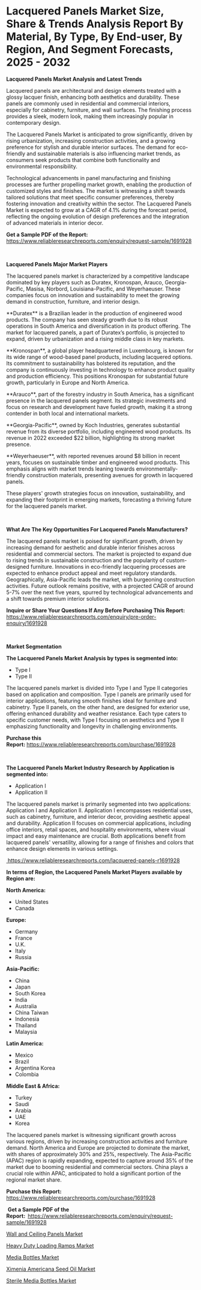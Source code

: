 <p><h1>Lacquered Panels Market Size, Share & Trends Analysis Report By Material, By Type, By End-user, By Region, And Segment Forecasts, 2025 - 2032</h1></p><p><strong>Lacquered Panels Market Analysis and Latest Trends</strong></p>
<p><p>Lacquered panels are architectural and design elements treated with a glossy lacquer finish, enhancing both aesthetics and durability. These panels are commonly used in residential and commercial interiors, especially for cabinetry, furniture, and wall surfaces. The finishing process provides a sleek, modern look, making them increasingly popular in contemporary design.</p><p>The Lacquered Panels Market is anticipated to grow significantly, driven by rising urbanization, increasing construction activities, and a growing preference for stylish and durable interior surfaces. The demand for eco-friendly and sustainable materials is also influencing market trends, as consumers seek products that combine both functionality and environmental responsibility.</p><p>Technological advancements in panel manufacturing and finishing processes are further propelling market growth, enabling the production of customized styles and finishes. The market is witnessing a shift towards tailored solutions that meet specific consumer preferences, thereby fostering innovation and creativity within the sector. The Lacquered Panels Market is expected to grow at a CAGR of 4.1% during the forecast period, reflecting the ongoing evolution of design preferences and the integration of advanced materials in interior decor.</p></p>
<p><strong>Get a Sample PDF of the Report:&nbsp;</strong> <a href="https://www.reliableresearchreports.com/enquiry/request-sample/1691928?utm_campaign=83&utm_medium=2&utm_source=Github&utm_content=ia&utm_term=07012025&utm_id=lacquered-panels">https://www.reliableresearchreports.com/enquiry/request-sample/1691928</a></p>
<p>&nbsp;</p>
<p><strong>Lacquered Panels Major Market Players</strong></p>
<p><p>The lacquered panels market is characterized by a competitive landscape dominated by key players such as Duratex, Kronospan, Arauco, Georgia-Pacific, Masisa, Norbord, Louisiana-Pacific, and Weyerhaeuser. These companies focus on innovation and sustainability to meet the growing demand in construction, furniture, and interior design.</p><p>**Duratex** is a Brazilian leader in the production of engineered wood products. The company has seen steady growth due to its robust operations in South America and diversification in its product offering. The market for lacquered panels, a part of Duratex’s portfolio, is projected to expand, driven by urbanization and a rising middle class in key markets.</p><p>**Kronospan**, a global player headquartered in Luxembourg, is known for its wide range of wood-based panel products, including lacquered options. Its commitment to sustainability has bolstered its reputation, and the company is continuously investing in technology to enhance product quality and production efficiency. This positions Kronospan for substantial future growth, particularly in Europe and North America.</p><p>**Arauco**, part of the forestry industry in South America, has a significant presence in the lacquered panels segment. Its strategic investments and focus on research and development have fueled growth, making it a strong contender in both local and international markets.</p><p>**Georgia-Pacific**, owned by Koch Industries, generates substantial revenue from its diverse portfolio, including engineered wood products. Its revenue in 2022 exceeded $22 billion, highlighting its strong market presence.</p><p>**Weyerhaeuser**, with reported revenues around $8 billion in recent years, focuses on sustainable timber and engineered wood products. This emphasis aligns with market trends leaning towards environmentally-friendly construction materials, presenting avenues for growth in lacquered panels.</p><p>These players' growth strategies focus on innovation, sustainability, and expanding their footprint in emerging markets, forecasting a thriving future for the lacquered panels market.</p></p>
<p>&nbsp;</p>
<p><strong>What Are The Key Opportunities For Lacquered Panels Manufacturers?</strong></p>
<p><p>The lacquered panels market is poised for significant growth, driven by increasing demand for aesthetic and durable interior finishes across residential and commercial sectors. The market is projected to expand due to rising trends in sustainable construction and the popularity of custom-designed furniture. Innovations in eco-friendly lacquering processes are expected to enhance product appeal and meet regulatory standards. Geographically, Asia-Pacific leads the market, with burgeoning construction activities. Future outlook remains positive, with a projected CAGR of around 5-7% over the next five years, spurred by technological advancements and a shift towards premium interior solutions.</p></p>
<p><strong>Inquire or Share Your Questions If Any Before Purchasing This Report:</strong> <a href="https://www.reliableresearchreports.com/enquiry/pre-order-enquiry/1691928?utm_campaign=83&utm_medium=2&utm_source=Github&utm_content=ia&utm_term=07012025&utm_id=lacquered-panels">https://www.reliableresearchreports.com/enquiry/pre-order-enquiry/1691928</a></p>
<p>&nbsp;</p>
<p><strong>Market Segmentation</strong></p>
<p><strong>The Lacquered Panels Market Analysis by types is segmented into:</strong></p>
<p><ul><li>Type I</li><li>Type II</li></ul></p>
<p><p>The lacquered panels market is divided into Type I and Type II categories based on application and composition. Type I panels are primarily used for interior applications, featuring smooth finishes ideal for furniture and cabinetry. Type II panels, on the other hand, are designed for exterior use, offering enhanced durability and weather resistance. Each type caters to specific customer needs, with Type I focusing on aesthetics and Type II emphasizing functionality and longevity in challenging environments.</p></p>
<p><strong>Purchase this Report:&nbsp;</strong><a href="https://www.reliableresearchreports.com/purchase/1691928?utm_campaign=83&utm_medium=2&utm_source=Github&utm_content=ia&utm_term=07012025&utm_id=lacquered-panels">https://www.reliableresearchreports.com/purchase/1691928</a></p>
<p>&nbsp;</p>
<p><strong>The Lacquered Panels Market Industry Research by Application is segmented into:</strong></p>
<p><ul><li>Application I</li><li>Application II</li></ul></p>
<p><p>The lacquered panels market is primarily segmented into two applications: Application I and Application II. Application I encompasses residential uses, such as cabinetry, furniture, and interior decor, providing aesthetic appeal and durability. Application II focuses on commercial applications, including office interiors, retail spaces, and hospitality environments, where visual impact and easy maintenance are crucial. Both applications benefit from lacquered panels' versatility, allowing for a range of finishes and colors that enhance design elements in various settings.</p></p>
<p><a href="https://www.reliableresearchreports.com/lacquered-panels-r1691928?utm_campaign=83&utm_medium=2&utm_source=Github&utm_content=ia&utm_term=07012025&utm_id=lacquered-panels">&nbsp;https://www.reliableresearchreports.com/lacquered-panels-r1691928</a></p>
<p><strong>In terms of Region, the Lacquered Panels Market Players available by Region are:</strong></p>
<p>
    <p> <strong> North America: </strong>
        <ul>
            <li>United States</li>
            <li>Canada</li>
        </ul>
        </p> 
    <p> <strong> Europe: </strong>
        <ul>
            <li>Germany</li>
            <li>France</li>
            <li>U.K.</li>
            <li>Italy</li>
            <li>Russia</li>
        </ul>
        </p> 
    <p> <strong> Asia-Pacific: </strong>
        <ul>
            <li>China</li>
            <li>Japan</li>
            <li>South Korea</li>
            <li>India</li>
            <li>Australia</li>
            <li>China Taiwan</li>
            <li>Indonesia</li>
            <li>Thailand</li>
            <li>Malaysia</li>
        </ul>
        </p> 
    <p> <strong> Latin America: </strong>
        <ul>
            <li>Mexico</li>
            <li>Brazil</li>
            <li>Argentina Korea</li>
            <li>Colombia</li>
        </ul>
        </p> 
    <p> <strong> Middle East & Africa: </strong>
        <ul>
            <li>Turkey</li>
            <li>Saudi</li>
            <li>Arabia</li>
            <li>UAE</li>
            <li>Korea</li>
        </ul>
    </p>
    </p>
<p><p>The lacquered panels market is witnessing significant growth across various regions, driven by increasing construction activities and furniture demand. North America and Europe are projected to dominate the market, with shares of approximately 30% and 25%, respectively. The Asia-Pacific (APAC) region is rapidly expanding, expected to capture around 35% of the market due to booming residential and commercial sectors. China plays a crucial role within APAC, anticipated to hold a significant portion of the regional market share.</p></p>
<p><strong>Purchase this Report: </strong><a href="https://www.reliableresearchreports.com/purchase/1691928?utm_campaign=83&utm_medium=2&utm_source=Github&utm_content=ia&utm_term=07012025&utm_id=lacquered-panels">https://www.reliableresearchreports.com/purchase/1691928</a></p>
<p>&nbsp;<strong>Get a Sample PDF of the Report:&nbsp;&nbsp;</strong><a href="https://www.reliableresearchreports.com/enquiry/request-sample/1691928?utm_campaign=83&utm_medium=2&utm_source=Github&utm_content=ia&utm_term=07012025&utm_id=lacquered-panels">https://www.reliableresearchreports.com/enquiry/request-sample/1691928</a></p>
<p><strong></strong></p>
<p><p><a href="https://github.com/jaquelynhasenaue8/Market-Research-Report-List-1/blob/main/wall-and-ceiling-panels-market.md?utm_campaign=83&utm_medium=2&utm_source=Github&utm_content=ia&utm_term=07012025&utm_id=lacquered-panels">Wall and Ceiling Panels Market</a></p><p><a href="https://github.com/arvelm4nthig/Market-Research-Report-List-1/blob/main/heavy-duty-loading-ramps-market.md?utm_campaign=83&utm_medium=2&utm_source=Github&utm_content=ia&utm_term=07012025&utm_id=lacquered-panels">Heavy Duty Loading Ramps Market</a></p><p><a href="https://github.com/AlisaRowe24/Market-Research-Report-List-1/blob/main/media-bottles-market.md?utm_campaign=83&utm_medium=2&utm_source=Github&utm_content=ia&utm_term=07012025&utm_id=lacquered-panels">Media Bottles Market</a></p><p><a href="https://github.com/AshikRahman991/Market-Research-Report-List-1/blob/main/ximenia-americana-seed-oil-market.md?utm_campaign=83&utm_medium=2&utm_source=Github&utm_content=ia&utm_term=07012025&utm_id=lacquered-panels">Ximenia Americana Seed Oil Market</a></p><p><a href="https://github.com/HobertDavis43/Market-Research-Report-List-1/blob/main/sterile-media-bottles-market.md?utm_campaign=83&utm_medium=2&utm_source=Github&utm_content=ia&utm_term=07012025&utm_id=lacquered-panels">Sterile Media Bottles Market</a></p></p>